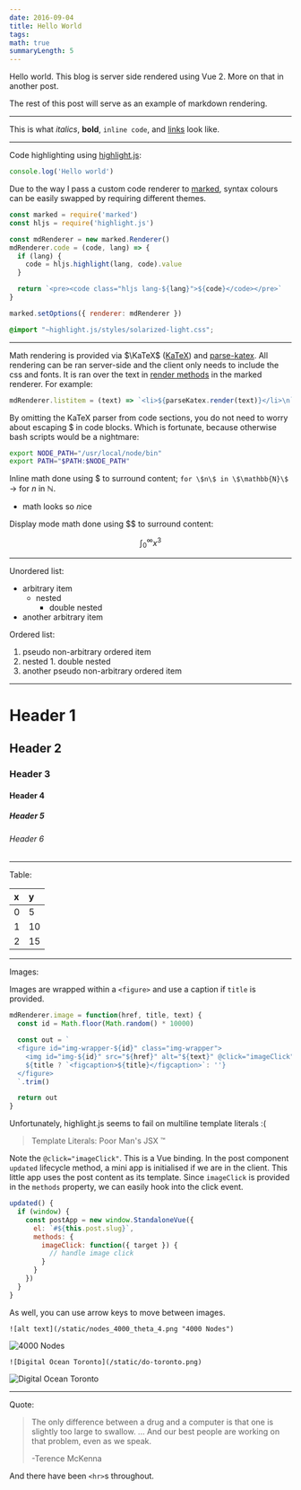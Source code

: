 ```yaml
---
date: 2016-09-04
title: Hello World
tags:
math: true
summaryLength: 5
---
```


Hello world. This blog is server side rendered using Vue 2. More on that in another post.

The rest of this post will serve as an example of markdown rendering.

---

This is what *italics*, **bold**, `inline code`, and [links](http://jmazz.me) look like.

---

Code highlighting using [highlight.js][highlight.js]:

```javascript
console.log('Hello world')
```

Due to the way I pass a custom code renderer to [marked][marked], syntax colours
can be easily swapped by requiring different themes. <!-- This was [not as
simple][hexo-apollo-commit] with [Hexo][hexo]. -->

[hexo]: https://hexo.io/
[hexo-apollo-commit]: https://github.com/thejmazz/hexo-theme-apollo/commit/65dfd4806f02b85fd3200bf516283f5b20925578

```javascript
const marked = require('marked')
const hljs = require('highlight.js')

const mdRenderer = new marked.Renderer()
mdRenderer.code = (code, lang) => {
  if (lang) {
    code = hljs.highlight(lang, code).value
  }

  return `<pre><code class="hljs lang-${lang}">${code}</code></pre>`
}

marked.setOptions({ renderer: mdRenderer })
```

```css
@import "~highlight.js/styles/solarized-light.css";
```

[highlight.js]: https://highlightjs.org
[marked]: https://github.com/chjj/marked

---

Math rendering is provided via $\KaTeX$ ([KaTeX][KaTeX]) and [parse-katex][parse-katex].
All rendering can be ran server-side and the client only needs to include the
css and fonts.  It is ran over the text in [render
methods][marked-block-level-render-methods] in the marked renderer. For example:

[marked-block-level-render-methods]: https://github.com/chjj/marked#block-level-renderer-methods

```javascript
mdRenderer.listitem = (text) => `<li>${parseKatex.render(text)}</li>\n`
```

By omitting the KaTeX parser from code sections, you do not need to worry about
escaping $ in code blocks. Which is fortunate, because otherwise bash scripts
would be a nightmare:

```bash
export NODE_PATH="/usr/local/node/bin"
export PATH="$PATH:$NODE_PATH"
```

Inline math done using \$ to surround content; `for \$n\$ in \$\mathbb{N}\$` $\rightarrow$ for $n$ in $\mathbb{N}$.

- math looks so $n$ice

Display mode math done using $$ to surround content:

$$ \int_0^\infty x^3 $$


[KaTeX]: https://khan.github.io/KaTeX/
[parse-katex]: https://github.com/joshuacaron/parse-katex

---

Unordered list:

- arbitrary item
  - nested
    - double nested
- another arbitrary item

Ordered list:

1. pseudo non-arbitrary ordered item
  1. nested
    1. double nested
2. another pseudo non-arbitrary ordered item

---

# Header 1

## Header 2

### Header 3

#### Header 4

##### Header 5

###### Header 6

---

Table:

| x | y  |
|:--|:---|
| 0 | 5  |
| 1 | 10 |
| 2 | 15 |

---

Images:

Images are wrapped within a `<figure>` and use a caption if `title` is provided.

```javascript
mdRenderer.image = function(href, title, text) {
  const id = Math.floor(Math.random() * 10000)

  const out = `
  <figure id="img-wrapper-${id}" class="img-wrapper">
    <img id="img-${id}" src="${href}" alt="${text}" @click="imageClick" ${title ? `title="${title}"` : ''}>
    ${title ? `<figcaption>${title}</figcaption>`: ''}
  </figure>
  `.trim()

  return out
}
```

Unfortunately, highlight.js seems to fail on multiline template literals :(

> Template Literals: Poor Man's JSX &trade;

Note the `@click="imageClick"`. This is a Vue binding. In the post component
`updated` lifecycle method, a mini app is initialised if we are in the client.
This little app uses the post content as its template. Since `imageClick` is
provided in the `methods` property, we can easily hook into the click event.

```javascript
updated() {
  if (window) {
    const postApp = new window.StandaloneVue({
      el: `#${this.post.slug}`,
      methods: {
        imageClick: function({ target }) {
          // handle image click
        }
      }
    })
  }
}
```

As well, you can use arrow keys to move between images.

`![alt text](/static/nodes_4000_theta_4.png "4000 Nodes")`

![4000 Nodes](/static/nodes_4000_theta_4.png "Some Nodes")

`![Digital Ocean Toronto](/static/do-toronto.png)`

![Digital Ocean Toronto](/static/do-toronto.png)

---

Quote:

> The only difference between a drug and a computer is that one is slightly too
> large to swallow. ... And our best people are working on that problem, even as
> we speak.
>
> -Terence McKenna

And there have been `<hr>`s throughout.
